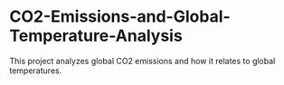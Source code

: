# CO2-Emissions-and-Global-Temperature-Analysis
This project analyzes global CO2 emissions and how it relates to global temperatures.
